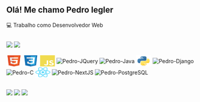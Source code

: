 ## Olá! Me chamo Pedro Iegler

💻 Trabalho como Desenvolvedor Web

##

<div style="display: inline_block; width: 100;">
  <img style="width: 50;" height=200 src="https://github-readme-stats.vercel.app/api?username=PedroHIegler&show_icons=true&theme=dark#gh-dark-mode-only" />
  <img style="width: 50;" height=200 src="https://github-readme-stats.vercel.app/api/top-langs/?username=PedroHIegler&layout=compact&&theme=dark" />
</div>

<div style="display: inline_block"><br>
  <img align="center" alt="Pedro-HTML" height="30" width="40" src="https://raw.githubusercontent.com/devicons/devicon/master/icons/html5/html5-original.svg">
  <img align="center" alt="Pedro-CSS" height="30" width="40" src="https://raw.githubusercontent.com/devicons/devicon/master/icons/css3/css3-original.svg">
  <img align="center" alt="Pedro-Js" height="30" width="40" src="https://raw.githubusercontent.com/devicons/devicon/master/icons/javascript/javascript-plain.svg">
  <img align="center" alt="Pedro-JQuery" height="30" width="40" src="https://cdn.jsdelivr.net/gh/devicons/devicon/icons/jquery/jquery-original.svg">
  <img align="center" alt="Pedro-Java" height="30" width="40" src="https://cdn.jsdelivr.net/gh/devicons/devicon/icons/java/java-original.svg">
  <img align="center" alt="Pedro-Python" height="30" width="40" src="https://raw.githubusercontent.com/devicons/devicon/master/icons/python/python-original.svg">
  <img align="center" alt="Pedro-Django" height="30" width="40" src="https://cdn.jsdelivr.net/gh/devicons/devicon/icons/django/django-plain.svg">
  <img align="center" alt="Pedro-C" height="30" width="40" src="https://cdn.jsdelivr.net/gh/devicons/devicon/icons/c/c-original.svg">
  <img align="center" alt="Pedro-React" height="30" width="40" src="https://raw.githubusercontent.com/devicons/devicon/master/icons/react/react-original.svg">
  <img align="center" alt="Pedro-NextJS" height="30" width="40" src="https://cdn.jsdelivr.net/gh/devicons/devicon/icons/nextjs/nextjs-original.svg">
  <img align="center" alt="Pedro-PostgreSQL" height="30" width="40" src="https://cdn.jsdelivr.net/gh/devicons/devicon/icons/postgresql/postgresql-original.svg">
</div>

##

<div> 
  <a href="https://linkedin.com/in/pedro-iegler-15a656209/" target="_blank"><img src="https://img.shields.io/badge/-LinkedIn-%230077B5?style=for-the-badge&logo=linkedin&logoColor=white][" target="_blank"></a> 
  <a href="https://instagram.com/pedroiegler/" target="_blank"><img src="https://img.shields.io/badge/-Instagram-b30525?style=for-the-badge&logo=instagram&logoColor=white" target="_blank"></a>
  <a href = "mailto:pedroiegler1601@gmail.com"><img src="https://img.shields.io/badge/-Gmail-D14836?style=for-the-badge&logo=gmail&logoColor=white" target="_blank"></a>
</div>
